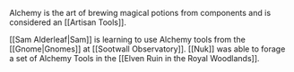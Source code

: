 Alchemy is the art of brewing magical potions from components and is considered an [[Artisan Tools]].

[[Sam Alderleaf|Sam]] is learning to use Alchemy tools from the [[Gnome|Gnomes]] at [[Sootwall Observatory]].
[[Nuk]] was able to forage a set of Alchemy Tools in the [[Elven Ruin in the Royal Woodlands]].